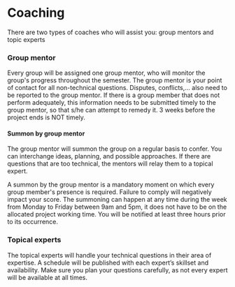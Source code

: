 # Coaching

There are two types of coaches who will assist you: group mentors and topic experts

### Group mentor
Every group will be assigned one group mentor, who will monitor the group's progress
throughout the semester. The group mentor is your point of contact for all non-technical
questions. Disputes, conflicts,... also need to be reported to the group mentor. If there is a group
member that does not perform adequately, this information needs to be submitted timely to the
group mentor, so that s/he can attempt to remedy it. 3 weeks before the project ends is NOT
timely.


#### Summon by group mentor
The group mentor will summon the group on a regular basis to confer. You can interchange
ideas, planning, and possible approaches. If there are questions that are too technical, the
mentors will relay them to a topical expert.

A summon by the group mentor is a mandatory moment on which every group member's
presence is required. Failure to comply will negatively impact your score. The summoning can
happen at any time during the week from Monday to Friday between 9am and 5pm, it does not
have to be on the allocated project working time. You will be notified at least three hours prior
to its occurrence.

### Topical experts
The topical experts will handle your technical questions in their area of expertise. A schedule
will be published with each expert’s skillset and availability. Make sure you plan your questions
carefully, as not every expert will be available at all times.